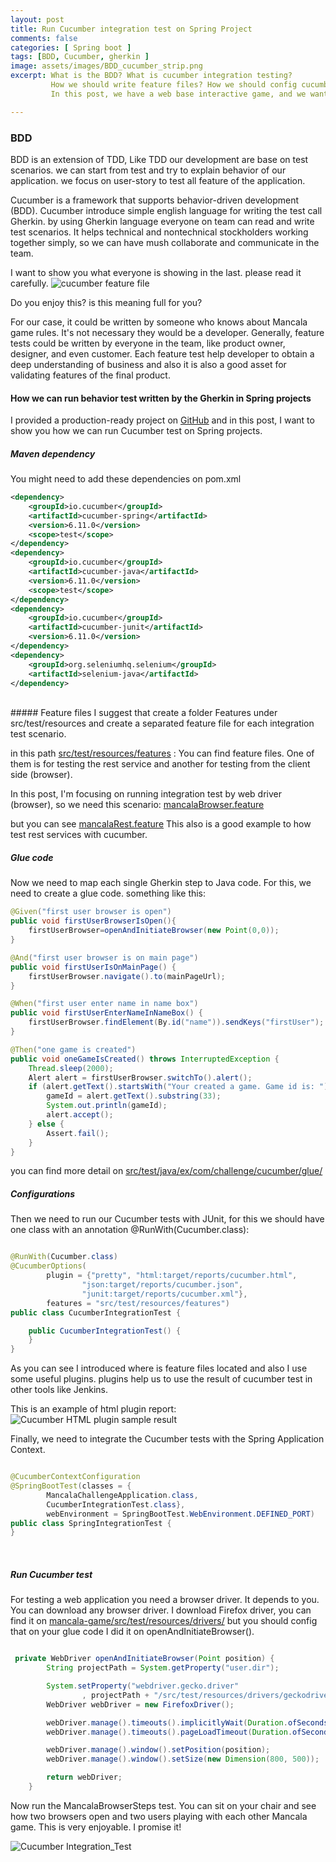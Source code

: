 ```yaml
---
layout: post
title: Run Cucumber integration test on Spring Project
comments: false
categories: [ Spring boot ]
tags: [BDD, Cucumber, gherkin ]
image: assets/images/BDD_cucumber_strip.png
excerpt: What is the BDD? What is cucumber integration testing?
         How we should write feature files? How we should config cucumber on the Spring context?
         In this post, we have a web base interactive game, and we want to test it with Cucumber.

---
```


### BDD

BDD is an extension of TDD, Like TDD our development are base on test scenarios. we can start from test and try to
explain behavior of our application. we focus on user-story to test all feature of the application.

Cucumber is a framework that supports behavior-driven development (BDD). Cucumber introduce simple english language for
writing the test call Gherkin. by using Gherkin language everyone on team can read and write test scenarios. It helps
technical and nontechnical stockholders working together simply, so we can have mush collaborate and communicate in the
team.

I want to show you what everyone is showing in the last. please read it carefully.
![cucumber feature file](/assets/images/cucumber_feature_file.PNG)


Do you enjoy this? is this meaning full for you? 

For our case, it could be written by someone who knows about Mancala
game rules. It's not necessary they would be a developer. Generally, feature tests could be written by everyone in the
team, like product owner, designer, and even customer. Each feature test help developer to obtain a deep understanding
of business and also it is also a good asset for validating features of the final product.

#### How we can run behavior test written by the Gherkin in Spring projects
I provided a production-ready project
on
[GitHub](https://github.com/EhsanAsaDev/mancala-game/)
and in this post, I want to show you how we can run Cucumber test on Spring projects.


##### Maven dependency
You might need to add these dependencies on pom.xml
```xml
<dependency>
    <groupId>io.cucumber</groupId>
    <artifactId>cucumber-spring</artifactId>
    <version>6.11.0</version>
    <scope>test</scope>
</dependency>
<dependency>
    <groupId>io.cucumber</groupId>
    <artifactId>cucumber-java</artifactId>
    <version>6.11.0</version>
    <scope>test</scope>
</dependency>
<dependency>
    <groupId>io.cucumber</groupId>
    <artifactId>cucumber-junit</artifactId>
    <version>6.11.0</version>
</dependency>
<dependency>
    <groupId>org.seleniumhq.selenium</groupId>
    <artifactId>selenium-java</artifactId>
</dependency>


```

<br/>
##### Feature files
I suggest that create a folder Features under src/test/resources and create a separated feature file for each 
integration test scenario.

in this path [src/test/resources/features](https://github.com/EhsanAsaDev/mancala-game/tree/main/src/test/resources/features) :
You can find feature files. One of them is for testing the rest service and another for testing from the client side (browser).

In this post, I'm focusing on running integration test by web driver (browser), so we need this scenario:
[mancalaBrowser.feature](https://github.com/EhsanAsaDev/mancala-game/blob/main/src/test/resources/features/mancalaBrowser.feature)

but you can see [mancalaRest.feature](https://github.com/EhsanAsaDev/mancala-game/blob/main/src/test/resources/features/mancalaRest.feature)
This also is a good example to how test rest services with cucumber.

##### Glue code
Now we need to map each single Gherkin step to Java code. For this, we need to create a glue code.
something like this:


```java
@Given("first user browser is open")
public void firstUserBrowserIsOpen(){
    firstUserBrowser=openAndInitiateBrowser(new Point(0,0));
}

@And("first user browser is on main page")
public void firstUserIsOnMainPage() {
    firstUserBrowser.navigate().to(mainPageUrl);
}

@When("first user enter name in name box")
public void firstUserEnterNameInNameBox() {
    firstUserBrowser.findElement(By.id("name")).sendKeys("firstUser");
}

@Then("one game is created")
public void oneGameIsCreated() throws InterruptedException {
    Thread.sleep(2000);
    Alert alert = firstUserBrowser.switchTo().alert();
    if (alert.getText().startsWith("Your created a game. Game id is: ")) {
        gameId = alert.getText().substring(33);
        System.out.println(gameId);
        alert.accept();
    } else {
        Assert.fail();
    }
}
```

you can find more detail on [src/test/java/ex/com/challenge/cucumber/glue/](https://github.com/EhsanAsaDev/mancala-game/tree/main/src/test/java/ex/com/challenge/cucumber/glue)


##### Configurations

Then we need to run our Cucumber tests with JUnit, for this we should have one class
with an annotation @RunWith(Cucumber.class):

```java

@RunWith(Cucumber.class)
@CucumberOptions(
        plugin = {"pretty", "html:target/reports/cucumber.html",
                "json:target/reports/cucumber.json",
                "junit:target/reports/cucumber.xml"},
        features = "src/test/resources/features")
public class CucumberIntegrationTest {

    public CucumberIntegrationTest() {
    }
}
```
As you can see I introduced where is feature files located and also I use some useful plugins. plugins help us to use
the result of cucumber test in other tools like Jenkins.

This is an example of html plugin report:
![Cucumber HTML plugin sample result](/assets/images/cucumber_html_plugin_result.PNG)


Finally, we need to integrate the Cucumber tests with the Spring Application Context. 

```java

@CucumberContextConfiguration
@SpringBootTest(classes = {
        MancalaChallengeApplication.class,
        CucumberIntegrationTest.class},
        webEnvironment = SpringBootTest.WebEnvironment.DEFINED_PORT)
public class SpringIntegrationTest {
}   
```
<br/>

##### Run Cucumber test
For testing a web application you need a browser driver. It depends to you. You can download any browser driver.
I download Firefox driver, you can find it on [mancala-game/src/test/resources/drivers/](https://github.com/EhsanAsaDev/mancala-game/tree/main/src/test/resources/drivers)
but you should config that on your glue code I did it on openAndInitiateBrowser().

```java

 private WebDriver openAndInitiateBrowser(Point position) {
        String projectPath = System.getProperty("user.dir");

        System.setProperty("webdriver.gecko.driver"
                , projectPath + "/src/test/resources/drivers/geckodriver.exe");
        WebDriver webDriver = new FirefoxDriver();

        webDriver.manage().timeouts().implicitlyWait(Duration.ofSeconds(30));
        webDriver.manage().timeouts().pageLoadTimeout(Duration.ofSeconds(30));

        webDriver.manage().window().setPosition(position);
        webDriver.manage().window().setSize(new Dimension(800, 500));

        return webDriver;
    }

```
Now run the MancalaBrowserSteps test. You can sit on your chair and see how two browsers open and two users playing with 
each other Mancala game. This is very enjoyable. I promise it!

![Cucumber Integration_Test](/assets/images/cucumber_integration_test.PNG)


